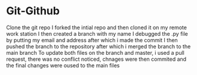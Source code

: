 # Git-Github

 Clone the git repo
I forked the intial repo and then cloned it on my remote work station
I then created a branch with my name 
I debugged the .py file by putting my email and address after which i made the commit
I then pushed the branch to the repository after which i merged the branch to the main branch
To update both files on the branch and master, i used a pull request, there was no conflict noticed, chnages were then commited and the final changes were oused to the main files 


